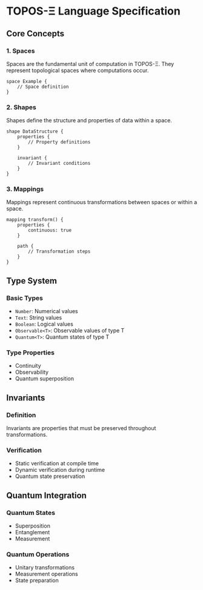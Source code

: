 # TOPOS-Ξ Language Specification

## Core Concepts

### 1. Spaces
Spaces are the fundamental unit of computation in TOPOS-Ξ. They represent topological spaces where computations occur.

```topology
space Example {
    // Space definition
}
```

### 2. Shapes
Shapes define the structure and properties of data within a space.

```topology
shape DataStructure {
    properties {
        // Property definitions
    }
    
    invariant {
        // Invariant conditions
    }
}
```

### 3. Mappings
Mappings represent continuous transformations between spaces or within a space.

```topology
mapping transform() {
    properties {
        continuous: true
    }
    
    path {
        // Transformation steps
    }
}
```

## Type System

### Basic Types
- `Number`: Numerical values
- `Text`: String values
- `Boolean`: Logical values
- `Observable<T>`: Observable values of type T
- `Quantum<T>`: Quantum states of type T

### Type Properties
- Continuity
- Observability
- Quantum superposition

## Invariants

### Definition
Invariants are properties that must be preserved throughout transformations.

### Verification
- Static verification at compile time
- Dynamic verification during runtime
- Quantum state preservation

## Quantum Integration

### Quantum States
- Superposition
- Entanglement
- Measurement

### Quantum Operations
- Unitary transformations
- Measurement operations
- State preparation
